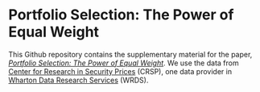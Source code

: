 Portfolio Selection: The Power of Equal Weight
===================

This Github repository contains the supplementary material for the paper, [*Portfolio Selection: The Power of Equal Weight*](http://arxiv.org/abs/1602.00782). We use the data from [Center for Research in Security Prices](http://www.crsp.com/) (CRSP), one data provider in [Wharton Data Research Services](https://wrds-web.wharton.upenn.edu/wrds/) (WRDS). 